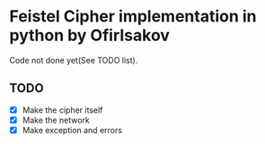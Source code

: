 # Feistel Cipher implementation in python by OfirIsakov
Code not done yet(See TODO list).



## TODO
- [x] Make the cipher itself
- [x] Make the network
- [x] Make exception and errors
